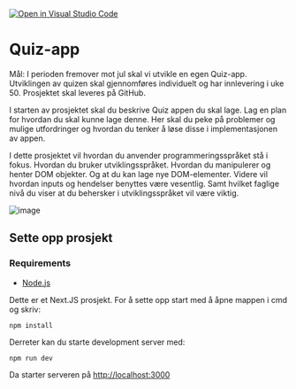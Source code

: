 [![Open in Visual Studio Code](https://classroom.github.com/assets/open-in-vscode-c66648af7eb3fe8bc4f294546bfd86ef473780cde1dea487d3c4ff354943c9ae.svg)](https://classroom.github.com/online_ide?assignment_repo_id=9549378&assignment_repo_type=AssignmentRepo)

# Quiz-app

Mål: I perioden fremover mot jul skal vi utvikle en egen Quiz-app. Utviklingen av quizen skal gjennomføres individuelt og har innlevering i uke 50.
Prosjektet skal leveres på GitHub.

I starten av prosjektet skal du beskrive Quiz appen du skal lage. Lag en plan for hvordan du skal kunne lage denne. Her skal du peke på problemer og mulige utfordringer og hvordan du tenker å løse disse i implementasjonen av appen.

I dette prosjektet vil hvordan du anvender programmeringsspråket stå i fokus.
Hvordan du bruker utviklingsspråket. Hvordan du manipulerer og henter DOM objekter. Og at du kan lage nye DOM-elementer. Videre vil hvordan inputs og hendelser benyttes være vesentlig. Samt hvilket faglige nivå du viser at du behersker i utviklingsspråket vil være viktig.

![image](https://user-images.githubusercontent.com/8614145/205267181-51408e62-3984-47bd-82af-f3aee883a918.png)

## Sette opp prosjekt
### Requirements
- [Node.js](https://nodejs.org/en/)

Dette er et Next.JS prosjekt. For å sette opp start med å åpne mappen i cmd og skriv:

```
npm install
```

Derreter kan du starte development server med:

```
npm run dev
```

Da starter serveren på [http://localhost:3000](http://localhost:3000)
